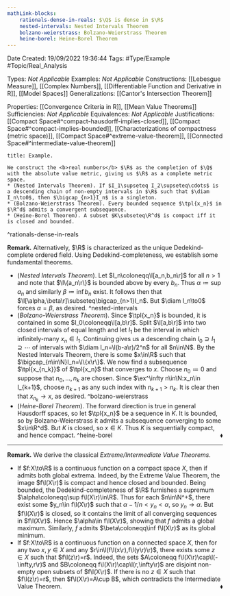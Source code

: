 ```yaml
---
mathLink-blocks:
    rationals-dense-in-reals: $\Q$ is dense in $\R$
    nested-intervals: Nested Intervals Theorem
    bolzano-weierstrass: Bolzano-Weierstrass Theorem
    heine-borel: Heine-Borel Theorem
---
```


<div class="topSpace"></div>

Date Created: 19/09/2022 19:36:44
Tags: #Type/Example #Topic/Real_Analysis

Types: <i>Not Applicable</i>
Examples: <i>Not Applicable</i>
Constructions: [[Lebesgue Measure]], [[Complex Numbers]], [[Differentiable Function and Derivative in R]], [[Model Spaces]]
Generalizations: [[Cantor's Intersection Theorem]]

Properties: [[Convergence Criteria in R]], [[Mean Value Theorems]]
Sufficiencies: <i>Not Applicable</i>
Equivalences: <i>Not Applicable</i>
Justifications: [[Compact Space#^compact-hausdorff-implies-closed]], [[Compact Space#^compact-implies-bounded]], [[Characterizations of compactness (metric space)]], [[Compact Space#^extreme-value-theorem]], [[Connected Space#^intermediate-value-theorem]]

``` ad-Example
title: Example.

We construct the <b>real numbers</b> $\R$ as the completion of $\Q$ with the absolute value metric, giving us $\R$ as a complete metric space.
* (Nested Intervals Theorem). If $I_1\supseteq I_2\supseteq\cdots$ is a descending chain of non-empty intervals in $\R$ such that $\diam I_n\to0$, then $\bigcap_{n>1}I_n$ is a singleton.
* (Bolzano-Weierstrass Theorem). Every bounded sequence $\tpl{x_n}$ in $\R^d$ admits a convergent subsequence.
* (Heine-Borel Theorem). A subset $K\subseteq\R^d$ is compact iff it is closed and bounded.

```
^rationals-dense-in-reals

<b>Remark.</b> Alternatively, $\R$ is characterized as the unique Dedekind-complete ordered field. Using Dedekind-completeness, we establish some fundamental theorems.
* (<i>Nested Intervals Theorem</i>). Let $I_n\coloneqq\l[a_n,b_n\r]$ for all $n>1$ and note that $\l\{a_n\r\}$ is bounded above by every $b_n$. Thus $\alpha\coloneqq\sup a_n$ and similarly $\beta\coloneqq\inf b_n$ exist. It follows then that $\l[\alpha,\beta\r]\subseteq\bigcap_{n>1}I_n$. But $\diam I_n\to0$ forces $\alpha=\beta$, as desired. ^nested-intervals
* (<i>Bolzano-Weierstrass Theorem</i>). Since $\tpl{x_n}$ is bounded, it is contained in some $I_0\coloneqq\l[a,b\r]$. Split $\l[a,b\r]$ into two closed intervals of equal length and let $I_1$ be the interval in which infinitely-many $x_n\in I_1$. Continuing gives us a descending chain $I_0\supseteq I_1\supseteq\cdots$ of intervals with $\diam I_n=\l(b-a\r)/2^n$ for all $n\in\N$. By the Nested Intervals Theorem, there is some $x\in\R$ such that $\bigcap_{n\in\N}I_n=\l\{x\r\}$. We now find a subsequence $\tpl{x_{n_k}}$ of $\tpl{x_n}$ that converges to $x$. Choose $n_0\coloneqq0$ and suppose that $n_0,\dots,n_k$ are chosen. Since $\ex^\infty n\in\N:x_n\in I_{k+1}$, choose $n_{k+1}$ as any such index with $n_{k+1}>n_k$. It is clear then that $x_{n_k}\to x$, as desired. ^bolzano-weierstrass
* (<i>Heine-Borel Theorem</i>). The forward direction is true in general Hausdorff spaces, so let $\tpl{x_n}$ be a sequence in $K$. It is bounded, so by Bolzano-Weierstrass it admits a subsequence converging to some $x\in\R^d$. But $K$ is closed, so $x\in K$. Thus $K$ is sequentially compact, and hence compact.<span style="float:right;">$\blacklozenge$</span> ^heine-borel

---

<b>Remark.</b> We derive the classical <i>Extreme/Intermediate Value Theorems</i>.
* If $f:X\to\R$ is a continuous function on a compact space $X$, then if admits both global extrema. Indeed, by the Extreme Value Theorem, the image $f\l(X\r)$ is compact and hence closed and bounded. Being bounded, the Dedekind-completeness of $\R$ furnishes a supremum $\alpha\coloneqq\sup f\l(X\r)\in\R$. Thus for each $n\in\N^+$, there exist some $y_n\in f\l(X\r)$ such that $\alpha-1/n<y_n<\alpha$, so $y_n\to\alpha$. But $f\l(X\r)$ is closed, so it contains the limit of all converging sequences in $f\l(X\r)$. Hence $\alpha\in f\l(X\r)$, showing that $f$ admits a global maximum. Similarly, $f$ admits $\beta\coloneqq\inf f\l(X\r)$ as its global minimum.
* If $f:X\to\R$ is a continuous function on a connected space $X$, then for any two $x,y\in X$ and any $r\in\l(f\l(x\r),f\l(y\r)\r)$, there exists some $z\in X$ such that $f\l(z\r)=r$. Indeed, the sets $A\coloneqq f\l(X\r)\cap\l(-\infty,r\r)$ and $B\coloneqq f\l(X\r)\cap\l(r,\infty\r)$ are disjoint non-empty open subsets of $f\l(X\r)$. If there is no $z\in X$ such that $f\l(z\r)=r$, then $f\l(X\r)=A\cup B$, which contradicts the Intermediate Value Theorem.<span style="float:right;">$\blacklozenge$</span>
